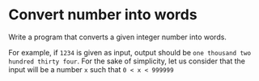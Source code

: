 ﻿# Convert number into words

Write a program that converts a given integer number into words. 

For example, if `1234` is given as input, output should be `one thousand two hundred thirty four`.
For the sake of simplicity, let us consider that the input will be a number `x` such that `0 < x < 999999`